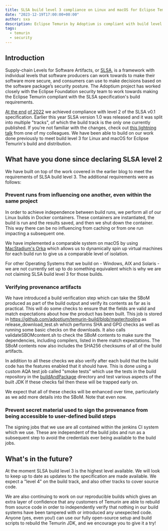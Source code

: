 ```yaml
---
title: SLSA build level 3 compliance on Linux and macOS for Eclipse Temurin
date: "2023-12-19T17:00:00+00:00"
author: sxa
description: Eclipse Temurin by Adoptium is compliant with build level 3 of the SLSA 1.0 secure development framework on Linux and macOS.
tags:
  - temurin
  - security
---
```


## Introduction

Supply-chain Levels for Software Artifacts, or [SLSA](https://slsa.dev), is a framework with individual levels that software
producers can work towards to make their software more secure, and consumers
can use to make decisions based on the software package’s security posture.  The
Adoptium project has worked closely with the Eclipse Foundation security
team to work towards making the Eclipse Temurin compliant with the SLSA
specification's build requirements.



[At the end](https://adoptium.net/blog/2022/11/slsa2-temurin/)
[of 2022](https://newsroom.eclipse.org/eclipse-newsletter/2022/december/eclipse-temurin-slsa-level-two-compliant)
we achieved compliance with level 2 of the SLSA v0.1 specification.  Earlier
this year SLSA version 1.0 was released and it was split into multiple "tracks",
of which the build track is the only one currently published.  If you're not
familiar with the changes, check out [this lightning
talk](https://youtu.be/uLXzyutZEmQ?si=XjD9H6uO_GEjJVBG) from one of my
colleagues.  We have been able to build on our work done previously to meet
build level 3 for Linux and macOS for Eclipse Temurin's build and
distribution.

## What have you done since declaring SLSA level 2

We have built on top of the work covered in the earlier blog to meet the
requirements of SLSA build level 3. The additional requirements were as
follows:

### Prevent runs from influencing one another, even within the same project

In order to achieve independence between build runs, we perform all of our
Linux builds in Docker containers. These containers are instantiated, the
build is run and the results saved, and then we shut down the container.
This way there can be no influencing from caching or from one run impacting
a subsequent one.

We have implemented a comparable system on macOS by using
[MacStadium's Orka](https://www.macstadium.com/orka) which allows us to dynamically spin up virtual machines for each
build run to give us a comparable level of isolation.

For other Operating Systems that we build on - Windows, AIX and Solaris - we
are not currently set up to do something equivalent which is why we are not
claiming SLSA build level 3 for those builds.

### Verifying provenance artifacts

We have introduced a build verification step which can take the SBoM
produced as part of the build output and verify its contents as far as is
practical.  This will do some checks to ensure that the fields are valid and
match expectations about how the product has been built.  This job is stored
in https://github.com/adoptium/temurin-build/blob/master/tooling as
release_download_test.sh which performs SHA and GPG checks as well as
running some basic checks on the downloads.  It also calls
validateSBOMcontent.sh to check the SBoM contents to make sure the
dependencies, including compilers, listed in there match expectations. The
SBoM contents now also includes the SHA256 checksums of all of the build
artifacts.

In addition to all these checks we also verify after each build that the
build code has the features enabled that it should have. This is done using
a custom AQA test job called "smoke tests" which use the tests in the build
repository in the
[buildAndPackage](https://github.com/adoptium/temurin-build/tree/master/test/functional/buildAndPackage)
directory and test various aspects of the built JDK If these checks fail
then these will be trapped early on.

We expect that all of these checks will be enhanced over time, particularly
as we add more details into the SBoM. Note that even now.

### Prevent secret material used to sign the provenance from being accessible to user-defined build steps

The signing jobs that we use are all contained within the jenkins CI system
which we use. These are independent of the build jobs and run as a
subsequent step to avoid the credentials ever being available to the build
jobs.

## What's in the future?

At the moment SLSA build level 3 is the highest level available. We will
look to keep up to date as updates to the specification are made available.
We expect a "level 4" on the build track, and also other tracks to cover
source code.

We are also continuing to work on our reproducible builds which gives an
extra layer of confidence that any customers of Temurin are able to rebuild
from source code in order to independently verify that nothing in our build
systems have been tampered with or introduced any unexpected code.  Anyone
(yes, even you!) can use our fully open-source setup and build scripts to
rebuild the Temurin JDK, and we encourage you to give it a try!

